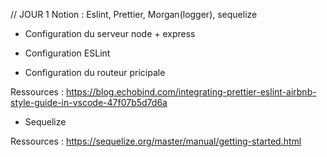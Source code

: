 // JOUR 1
Notion : Eslint, Prettier, Morgan(logger), sequelize

- Configuration du serveur node + express

- Configuration ESLint

- Configuration du routeur pricipale

Ressources :
https://blog.echobind.com/integrating-prettier-eslint-airbnb-style-guide-in-vscode-47f07b5d7d6a

- Sequelize

Ressources :
https://sequelize.org/master/manual/getting-started.html
